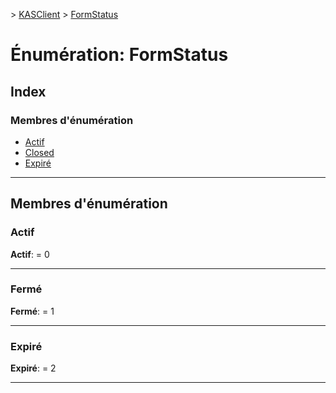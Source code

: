 [](../README.md) > [KASClient](../modules/kasclient.md) > [FormStatus](../enums/kasclient.formstatus.md)

# <a name="enumeration-formstatus"></a>Énumération: FormStatus

## <a name="index"></a>Index

### <a name="enumeration-members"></a>Membres d'énumération

* [Actif](kasclient.formstatus.md#active)
* [Closed](kasclient.formstatus.md#closed)
* [Expiré](kasclient.formstatus.md#expired)

---

## <a name="enumeration-members"></a>Membres d'énumération

<a id="active"></a>

###  <a name="active"></a>Actif

**Actif**: = 0

___

<a id="closed"></a>

###  <a name="closed"></a>Fermé

**Fermé**: = 1

___

<a id="expired"></a>

###  <a name="expired"></a>Expiré

**Expiré**: = 2

___

